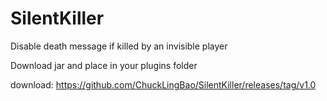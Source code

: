 # SilentKiller
 Disable death message if killed by an invisible player

Download jar and place in your plugins folder

download:
https://github.com/ChuckLingBao/SilentKiller/releases/tag/v1.0
